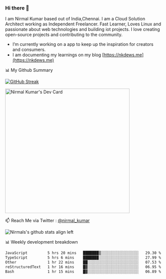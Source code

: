 ### Hi there 👋

 I am Nirmal Kumar based out of India,Chennai. I am a Cloud Solution Architect working as Independent Freelancer. Fast Learner, Loves Linux and passionate about web technologies and building iot projects. I love creating open-source projects and contributing to the community.

- I’m currently working on a app to keep up the inspiration for creators and consumers.
- I am documenting my learnings on my blog [https://nkdews.me](https://nkdews.me)


📊 My Github Summary

[![GitHub Streak](https://github-readme-streak-stats.herokuapp.com?user=nk-gears&theme=dark&hide_border=true&date_format=M%20j%5B%2C%20Y%5D)](https://git.io/streak-stats)

<a href="https://app.daily.dev/nirmal_kumar"><img src="https://api.daily.dev/devcards/a16cfcf02d384b16b41de71ce4d1d811.png?r=8ve" width="400" alt="Nirmal Kumar's Dev Card"/></a>

📫 Reach Me via  Twitter : [@nirmal_kumar](https://twitter.com/nirmal_kumar)

![Nirmals's github stats align left](https://github-readme-stats.vercel.app/api?username=nk-gears&show_icons=true)


📊 Weekly development breakdown

<!--START_SECTION:waka-->

```txt
JavaScript         5 hrs 20 mins   ███████▒░░░░░░░░░░░░░░░░░   29.30 %
TypeScript         5 hrs 6 mins    ███████░░░░░░░░░░░░░░░░░░   27.99 %
Other              1 hr 22 mins    ██░░░░░░░░░░░░░░░░░░░░░░░   07.53 %
reStructuredText   1 hr 16 mins    █▓░░░░░░░░░░░░░░░░░░░░░░░   06.95 %
Bash               1 hr 15 mins    █▓░░░░░░░░░░░░░░░░░░░░░░░   06.89 %
```

<!--END_SECTION:waka-->



